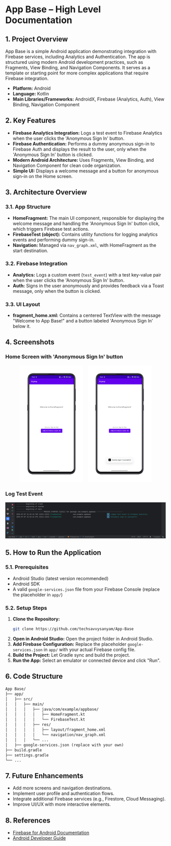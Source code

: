 # App Base – High Level Documentation

## 1. Project Overview
App Base is a simple Android application demonstrating integration with Firebase services, including Analytics and Authentication. The app is structured using modern Android development practices, such as Fragments, View Binding, and Navigation Components. It serves as a template or starting point for more complex applications that require Firebase integration.

- **Platform:** Android
- **Language:** Kotlin
- **Main Libraries/Frameworks:** AndroidX, Firebase (Analytics, Auth), View Binding, Navigation Component

## 2. Key Features
- **Firebase Analytics Integration:** Logs a test event to Firebase Analytics when the user clicks the 'Anonymous Sign In' button.
- **Firebase Authentication:** Performs a dummy anonymous sign-in to Firebase Auth and displays the result to the user, only when the 'Anonymous Sign In' button is clicked.
- **Modern Android Architecture:** Uses Fragments, View Binding, and Navigation Component for clean code organization.
- **Simple UI:** Displays a welcome message and a button for anonymous sign-in on the Home screen.

## 3. Architecture Overview
### 3.1. App Structure
- **HomeFragment:** The main UI component, responsible for displaying the welcome message and handling the 'Anonymous Sign In' button click, which triggers Firebase test actions.
- **FirebaseTest (object):** Contains utility functions for logging analytics events and performing dummy sign-in.
- **Navigation:** Managed via `nav_graph.xml`, with HomeFragment as the start destination.

### 3.2. Firebase Integration
- **Analytics:** Logs a custom event (`test_event`) with a test key-value pair when the user clicks the 'Anonymous Sign In' button.
- **Auth:** Signs in the user anonymously and provides feedback via a Toast message, only when the button is clicked.

### 3.3. UI Layout
- **fragment_home.xml:** Contains a centered TextView with the message "Welcome to App Base!" and a button labeled 'Anonymous Sign In' below it.

## 4. Screenshots
### Home Screen with 'Anonymous Sign In' button
<p align="center">
  <img src="screenshots/home_screen.png" alt="Screenshot 1" width="200" style="margin-right: 10px;"/>
  <img src="screenshots/signin_toast.png" alt="Screenshot 2" width="200"/>
</p>

### Log Test Event
![Log Test Event](screenshots/log_event.png)

## 5. How to Run the Application
### 5.1. Prerequisites
- Android Studio (latest version recommended)
- Android SDK
- A valid `google-services.json` file from your Firebase Console (replace the placeholder in `app/`)

### 5.2. Setup Steps
1. **Clone the Repository:**
   ```sh
   git clone https://github.com/techsavvysanyam/App-Base
   ```
2. **Open in Android Studio:**
   Open the project folder in Android Studio.
3. **Add Firebase Configuration:**
   Replace the placeholder `google-services.json` in `app/` with your actual Firebase config file.
4. **Build the Project:**
   Let Gradle sync and build the project.
5. **Run the App:**
   Select an emulator or connected device and click "Run".

## 6. Code Structure
```
App Base/
├── app/
│   ├── src/
│   │   ├── main/
│   │   │   ├── java/com/example/appbase/
│   │   │   │   ├── HomeFragment.kt
│   │   │   │   └── FirebaseTest.kt
│   │   │   ├── res/
│   │   │   │   ├── layout/fragment_home.xml
│   │   │   │   └── navigation/nav_graph.xml
│   │   │   └── ...
│   ├── google-services.json (replace with your own)
├── build.gradle
├── settings.gradle
└── ...
```

## 7. Future Enhancements
- Add more screens and navigation destinations.
- Implement user profile and authentication flows.
- Integrate additional Firebase services (e.g., Firestore, Cloud Messaging).
- Improve UI/UX with more interactive elements.

## 8. References
- [Firebase for Android Documentation](https://firebase.google.com/docs/android/setup)
- [Android Developer Guide](https://developer.android.com/guide)

